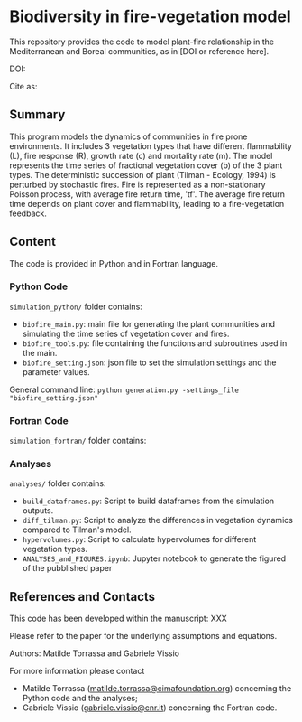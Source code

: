 # Biodiversity in fire-vegetation model

This repository provides the code to model plant-fire relationship in the Mediterranean and Boreal communities, as in [DOI or reference here].

DOI:

Cite as: 

## Summary
This program models the dynamics of communities in fire prone environments. It includes 3 vegetation types that have different flammability (L), fire response (R), growth rate (c) and mortality rate (m). The model represents the time series of fractional vegetation cover (b) of the 3 plant types. The deterministic succession of plant (Tilman - Ecology, 1994) is perturbed by stochastic fires. Fire is represented as a non-stationary Poisson process, with average fire return time, 'tf'. The average fire return time depends on plant cover and flammability, leading to a fire-vegetation feedback.

## Content

The code is provided in Python and in Fortran language.

### Python Code

```simulation_python/``` folder contains:

- ```biofire_main.py```: main file for generating the plant communities and simulating the time series of vegetation cover and fires.
- ```biofire_tools.py```: file containing the functions and subroutines used in the main.
- ```biofire_setting.json```: json file to set the simulation settings and the parameter values.

General command line:
```python generation.py -settings_file "biofire_setting.json"```

### Fortran Code

```simulation_fortran/``` folder contains:

### Analyses

```analyses/``` folder contains:

- `build_dataframes.py`: Script to build dataframes from the simulation outputs.
- `diff_tilman.py`: Script to analyze the differences in vegetation dynamics compared to Tilman's model.
- `hypervolumes.py`: Script to calculate hypervolumes for different vegetation types.
- `ANALYSES_and_FIGURES.ipynb`: Jupyter notebook to generate the figured of the pubblished paper

## References and Contacts
This code has been developed within the manuscript: XXX

Please refer to the paper for the underlying assumptions and equations.

Authors: Matilde Torrassa and Gabriele Vissio

For more information please contact
- Matilde Torrassa (matilde.torrassa@cimafoundation.org) concerning the Python code and the analyses;
- Gabriele Vissio (gabriele.vissio@cnr.it) concerning the Fortran code.

